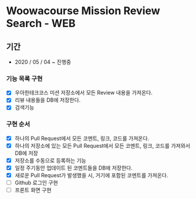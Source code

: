 # Woowacourse Mission Review Search - WEB

## 기간

- 2020 / 05 / 04 ~ 진행중

### 기능 목록 구현

- [x] 우아한테크코스 미션 저장소에서 모든 Review 내용을 가져온다.
- [x] 리뷰 내용들을 DB에 저장한다.
- [x] 검색기능

### 구현 순서

- [x] 하나의 Pull Request에서 모든 코멘트, 링크, 코드를 가져온다.
- [x] 하나의 저장소에 있는 모든 Pull Request에서 모든 코멘트, 링크, 코드를 가져와서 DB에 저장
- [x] 저장소를 수동으로 등록하는 기능
- [x] 일정 주기동안 업데이트 된 코멘트들을 DB에 저장한다.
- [x] 새로운 Pull Request가 발생했을 시, 거기에 포함된 코멘트를 가져온다.
- [ ] Github 로그인 구현 
- [ ] 프론트 화면 구현